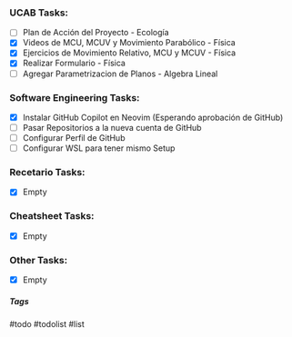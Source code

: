 ### UCAB Tasks:

- [ ] Plan de Acción del Proyecto - Ecología
- [x] Videos de MCU, MCUV y Movimiento Parabólico - Física
- [x] Ejercicios de Movimiento Relativo, MCU y MCUV - Física
- [x] Realizar Formulario - Física
- [ ] Agregar Parametrizacion de Planos - Algebra Lineal

### Software Engineering Tasks:

- [x] Instalar GitHub Copilot en Neovim (Esperando aprobación de GitHub)
- [ ] Pasar Repositorios a la nueva cuenta de GitHub
- [ ] Configurar Perfil de GitHub
- [ ] Configurar WSL para tener mismo Setup

### Recetario Tasks:

- [x] Empty

### Cheatsheet Tasks:

- [x] Empty

### Other Tasks:

- [x] Empty

##### Tags

#todo #todolist #list